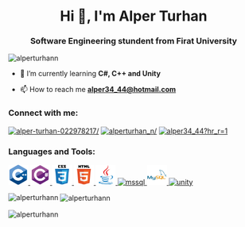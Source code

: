 <h1 align="center">Hi 👋, I'm Alper Turhan</h1>
<h3 align="center">Software Engineering stundent from Firat University</h3>

<p align="left"> <img src="https://komarev.com/ghpvc/?username=alperturhann&label=Profile%20views&color=990000&style=flat" alt="alperturhann" /> </p>

- 🌱 I’m currently learning **C#, C++ and Unity**

- 📫 How to reach me **alper34_44@hotmail.com**

<h3 align="left">Connect with me:</h3>
<p align="left">
<a href="https://linkedin.com/in/alper-turhan-022978217/" target="blank"><img align="center" src="https://raw.githubusercontent.com/rahuldkjain/github-profile-readme-generator/master/src/images/icons/Social/linked-in-alt.svg" alt="alper-turhan-022978217/" height="30" width="40" /></a>
<a href="https://instagram.com/alperturhan_n/" target="blank"><img align="center" src="https://raw.githubusercontent.com/rahuldkjain/github-profile-readme-generator/master/src/images/icons/Social/instagram.svg" alt="alperturhan_n/" height="30" width="40" /></a>
<a href="https://www.hackerrank.com/alper34_44?hr_r=1" target="blank"><img align="center" src="https://raw.githubusercontent.com/rahuldkjain/github-profile-readme-generator/master/src/images/icons/Social/hackerrank.svg" alt="alper34_44?hr_r=1" height="30" width="40" /></a>
</p>

<h3 align="left">Languages and Tools:</h3>
<p align="left"> <a href="https://www.w3schools.com/cpp/" target="_blank" rel="noreferrer"> <img src="https://raw.githubusercontent.com/devicons/devicon/master/icons/cplusplus/cplusplus-original.svg" alt="cplusplus" width="40" height="40"/> </a> <a href="https://www.w3schools.com/cs/" target="_blank" rel="noreferrer"> <img src="https://raw.githubusercontent.com/devicons/devicon/master/icons/csharp/csharp-original.svg" alt="csharp" width="40" height="40"/> </a> <a href="https://www.w3schools.com/css/" target="_blank" rel="noreferrer"> <img src="https://raw.githubusercontent.com/devicons/devicon/master/icons/css3/css3-original-wordmark.svg" alt="css3" width="40" height="40"/> </a> <a href="https://www.w3.org/html/" target="_blank" rel="noreferrer"> <img src="https://raw.githubusercontent.com/devicons/devicon/master/icons/html5/html5-original-wordmark.svg" alt="html5" width="40" height="40"/> </a> <a href="https://www.java.com" target="_blank" rel="noreferrer"> <img src="https://raw.githubusercontent.com/devicons/devicon/master/icons/java/java-original.svg" alt="java" width="40" height="40"/> </a> <a href="https://www.microsoft.com/en-us/sql-server" target="_blank" rel="noreferrer"> <img src="https://www.svgrepo.com/show/303229/microsoft-sql-server-logo.svg" alt="mssql" width="40" height="40"/> </a> <a href="https://www.mysql.com/" target="_blank" rel="noreferrer"> <img src="https://raw.githubusercontent.com/devicons/devicon/master/icons/mysql/mysql-original-wordmark.svg" alt="mysql" width="40" height="40"/> </a> <a href="https://unity.com/" target="_blank" rel="noreferrer"> <img src="https://www.vectorlogo.zone/logos/unity3d/unity3d-icon.svg" alt="unity" width="40" height="40"/> </a> </p>

<p><img align="left" src="https://github-readme-stats.vercel.app/api/top-langs?username=alperturhann&show_icons=true&theme=dark&hide_border=true&locale=en&layout=compact" alt="alperturhann" /></p>

<p>&nbsp;<img align="center" src="https://github-readme-stats.vercel.app/api?username=alperturhann&show_icons=true&theme=dark&hide_border=true&locale=en" alt="alperturhann" /></p>

<p><img align="center" src="https://github-readme-streak-stats.herokuapp.com/?user=alperturhann&theme=dark" alt="alperturhann" /></p>
